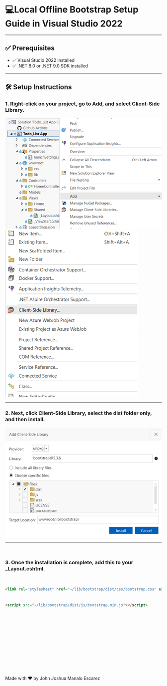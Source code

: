 # 💻Local Offline Bootstrap Setup Guide in Visual Studio 2022          

---

## ✅ Prerequisites

- ✅ Visual Studio 2022 installed
- ✅ .NET 8.0 or .NET 9.0 SDK installed

---

## 🛠️ Setup Instructions

### 1. Right-click on your project, go to Add, and select Client-Side Library.
![Step 1](add1.png)
![Step 1](add2.png)

---

### 2. Next, click Client-Side Library, select the dist folder only, and then install.
![Step 1](add3.png)



---

<br>

### 3. Once the installation is complete, add this to your _Layout.cshtml. 
<br>

```html
<link rel="stylesheet" href="~/lib/bootstrap/dist/css/bootstrap.css" asp-append-version="true" />


<script src="~/lib/bootstrap/dist/js/bootstrap.min.js"></script>
```
<br>
<br>
<br>
<br>
<br>
<br>
<br>
<br>
<br>
<br>
<br>
<br>
Made with ❤️ by John Joshua Manalo Escarez






